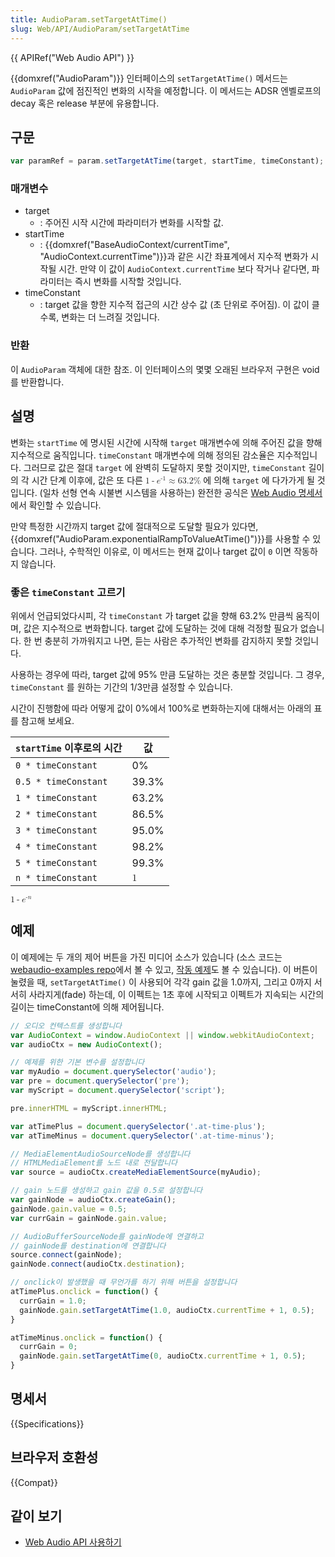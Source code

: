 ```yaml
---
title: AudioParam.setTargetAtTime()
slug: Web/API/AudioParam/setTargetAtTime
---
```


{{ APIRef("Web Audio API") }}

{{domxref("AudioParam")}} 인터페이스의 `setTargetAtTime()` 메서드는 `AudioParam` 값에 점진적인 변화의 시작을 예정합니다. 이 메서드는 ADSR 엔벨로프의 decay 혹은 release 부분에 유용합니다.

## 구문

```js
var paramRef = param.setTargetAtTime(target, startTime, timeConstant);
```

### 매개변수

- target
  - : 주어진 시작 시간에 파라미터가 변화를 시작할 값.
- startTime
  - : {{domxref("BaseAudioContext/currentTime", "AudioContext.currentTime")}}과 같은 시간 좌표계에서 지수적 변화가 시작될 시간. 만약 이 값이 `AudioContext.currentTime` 보다 작거나 같다면, 파라미터는 즉시 변화를 시작할 것입니다.
- timeConstant
  - : target 값을 향한 지수적 접근의 시간 상수 값 (초 단위로 주어짐). 이 값이 클수록, 변화는 더 느려질 것입니다.

### 반환

이 `AudioParam` 객체에 대한 참조. 이 인터페이스의 몇몇 오래된 브라우저 구현은 void를 반환합니다.

## 설명

변화는 `startTime` 에 명시된 시간에 시작해 `target` 매개변수에 의해 주어진 값을 향해 지수적으로 움직입니다. `timeConstant` 매개변수에 의해 정의된 감소율은 지수적입니다. 그러므로 값은 절대 `target` 에 완벽히 도달하지 못할 것이지만, `timeConstant` 길이의 각 시간 단계 이후에, 값은 또 다른 <math>
  <semantics>
    <mrow>
      <mn>1</mn>
      <mo>-</mo>
      <msup>
        <mi>e</mi>
        <mrow>
          <mo>-</mo>
          <mn>1</mn>
        </mrow>
      </msup>
      <mo>≈</mo>
      <mn>63.2</mn>
      <mtext>%</mtext>
    </mrow>
    <annotation encoding="TeX">1 - e^{-1} \대략 63.2%</annotation>
  </semantics>
</math> 에 의해 `target` 에 다가가게 될 것입니다. (일차 선형 연속 시불변 시스템을 사용하는) 완전한 공식은 [Web
Audio 명세서](https://webaudio.github.io/web-audio-api/#dom-audioparam-settargetattime)에서 확인할 수 있습니다.

만약 특정한 시간까지 target 값에 절대적으로 도달할 필요가 있다면, {{domxref("AudioParam.exponentialRampToValueAtTime()")}}를 사용할 수 있습니다. 그러나, 수학적인 이유로, 이 메서드는 현재 값이나 target 값이 `0` 이면 작동하지 않습니다.

### 좋은 `timeConstant` 고르기

위에서 언급되었다시피, 각 `timeConstant` 가 target 값을 향해 63.2% 만큼씩 움직이며, 값은 지수적으로 변화합니다. target 값에 도달하는 것에 대해 걱정할 필요가 없습니다. 한 번 충분히 가까워지고 나면, 듣는 사람은 추가적인 변화를 감지하지 못할 것입니다.

사용하는 경우에 따라, target 값에 95% 만큼 도달하는 것은 충분할 것입니다. 그 경우, `timeConstant` 를 원하는 기간의 1/3만큼 설정할 수 있습니다.

시간이 진행함에 따라 어떻게 값이 0%에서 100%로 변화하는지에 대해서는 아래의 표를 참고해 보세요.

| `startTime` 이후로의 시간 | 값                             |
| ---------------------- | --------------------------------- |
| `0 * timeConstant`     | 0%                                |
| `0.5 * timeConstant`   | 39.3%                             |
| `1 * timeConstant`     | 63.2%                             |
| `2 * timeConstant`     | 86.5%                             |
| `3 * timeConstant`     | 95.0%                             |
| `4 * timeConstant`     | 98.2%                             |
| `5 * timeConstant`     | 99.3%                             |
| `n * timeConstant`     | <math><semantics><mrow><mn>1</mn> |

<math>
  <semantics>
    <mrow>
      <mn>1</mn>
      <mo>-</mo>
      <msup>
        <mi>e</mi>
        <mrow>
          <mo>-</mo>
          <mi>n</mi>
        </mrow>
      </msup>
    </mrow>
    <annotation encoding="TeX">1 - e^{-n}</annotation>
  </semantics>
</math>

## 예제

이 예제에는 두 개의 제어 버튼을 가진 미디어 소스가 있습니다 (소스 코드는 [webaudio-examples
repo](https://github.com/mdn/webaudio-examples/blob/master/audio-param/index.html)에서 볼 수 있고, [작동 예제](https://mdn.github.io/webaudio-examples/audio-param/)도 볼 수 있습니다). 이 버튼이 눌렸을 때, `setTargetAtTime()` 이 사용되어 각각 gain 값을 1.0까지, 그리고 0까지 서서히 사라지게(fade) 하는데, 이 이펙트는 1초 후에 시작되고 이펙트가 지속되는 시간의 길이는 timeConstant에 의해 제어됩니다.

```js
// 오디오 컨텍스트를 생성합니다
var AudioContext = window.AudioContext || window.webkitAudioContext;
var audioCtx = new AudioContext();

// 예제를 위한 기본 변수를 설정합니다
var myAudio = document.querySelector('audio');
var pre = document.querySelector('pre');
var myScript = document.querySelector('script');

pre.innerHTML = myScript.innerHTML;

var atTimePlus = document.querySelector('.at-time-plus');
var atTimeMinus = document.querySelector('.at-time-minus');

// MediaElementAudioSourceNode를 생성합니다
// HTMLMediaElement를 노드 내로 전달합니다
var source = audioCtx.createMediaElementSource(myAudio);

// gain 노드를 생성하고 gain 값을 0.5로 설정합니다
var gainNode = audioCtx.createGain();
gainNode.gain.value = 0.5;
var currGain = gainNode.gain.value;

// AudioBufferSourceNode를 gainNode에 연결하고
// gainNode를 destination에 연결합니다
source.connect(gainNode);
gainNode.connect(audioCtx.destination);

// onclick이 발생했을 때 무언가를 하기 위해 버튼을 설정합니다
atTimePlus.onclick = function() {
  currGain = 1.0;
  gainNode.gain.setTargetAtTime(1.0, audioCtx.currentTime + 1, 0.5);
}

atTimeMinus.onclick = function() {
  currGain = 0;
  gainNode.gain.setTargetAtTime(0, audioCtx.currentTime + 1, 0.5);
}
```

## 명세서

{{Specifications}}

## 브라우저 호환성

{{Compat}}

## 같이 보기

- [Web Audio API 사용하기](/ko/docs/Web/API/Web_Audio_API/Using_Web_Audio_API)
